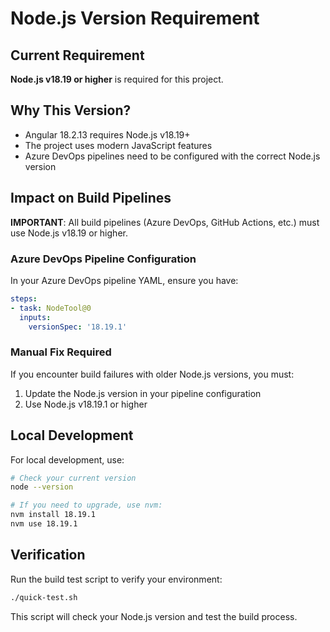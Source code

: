 # Node.js Version Requirement

## Current Requirement
**Node.js v18.19 or higher** is required for this project.

## Why This Version?
- Angular 18.2.13 requires Node.js v18.19+
- The project uses modern JavaScript features
- Azure DevOps pipelines need to be configured with the correct Node.js version

## Impact on Build Pipelines
**IMPORTANT**: All build pipelines (Azure DevOps, GitHub Actions, etc.) must use Node.js v18.19 or higher.

### Azure DevOps Pipeline Configuration
In your Azure DevOps pipeline YAML, ensure you have:

```yaml
steps:
- task: NodeTool@0
  inputs:
    versionSpec: '18.19.1'
```

### Manual Fix Required
If you encounter build failures with older Node.js versions, you must:
1. Update the Node.js version in your pipeline configuration
2. Use Node.js v18.19.1 or higher

## Local Development
For local development, use:
```bash
# Check your current version
node --version

# If you need to upgrade, use nvm:
nvm install 18.19.1
nvm use 18.19.1
```

## Verification
Run the build test script to verify your environment:
```bash
./quick-test.sh
```

This script will check your Node.js version and test the build process. 